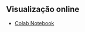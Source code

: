 ## Visualização online

* [Colab Notebook](https://colab.research.google.com/drive/1PKtQLiu4ejrsxsCOsTnV30EW-T0syf17?usp=sharing)
